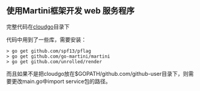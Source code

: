 ## 使用Martini框架开发 web 服务程序
完整代码在[cloudgo](./cloudgo)目录下

代码中用到了一些库，需要安装：
```
> go get github.com/spf13/pflag
> go get github.com/go-martini/martini
> go get github.com/unrolled/render
```

而且如果不是把cloudgo放在$GOPATH/github.com/github-user目录下，则需要更改main.go中import service包的路径。
